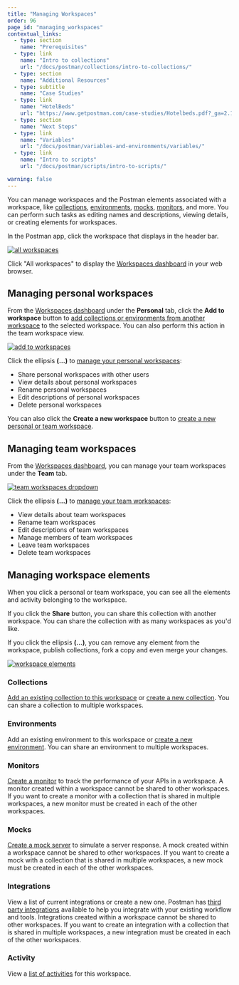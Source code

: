 ```yaml
---
title: "Managing Workspaces"
order: 96
page_id: "managing_workspaces"
contextual_links:
  - type: section
    name: "Prerequisites"
  - type: link
    name: "Intro to collections"
    url: "/docs/postman/collections/intro-to-collections/"
  - type: section
    name: "Additional Resources"
  - type: subtitle
    name: "Case Studies"
  - type: link
    name: "HotelBeds"
    url: "https://www.getpostman.com/case-studies/Hotelbeds.pdf?_ga=2.127143115.754547870.1571851340-1454169035.1570491567"
  - type: section
    name: "Next Steps"
  - type: link
    name: "Variables"
    url: "/docs/postman/variables-and-environments/variables/"
  - type: link
    name: "Intro to scripts"
    url: "/docs/postman/scripts/intro-to-scripts/"

warning: false
---
```


You can manage workspaces and the Postman elements associated with a workspace, like [collections](/docs/postman/collections/intro-to-collections/), [environments](/docs/postman/variables-and-environments/variables/), [mocks](/docs/postman/mock-servers/intro-to-mock-servers/), [monitors](/docs/postman/monitors/intro-monitors/), and more. You can perform such tasks as editing names and descriptions, viewing details, or creating elements for workspaces.

In the Postman app, click the workspace that displays in the header bar.

[![all workspaces](https://assets.postman.com/postman-docs/test-all-workspaces.png)](https://assets.postman.com/postman-docs/test-all-workspaces.png)

Click "All workspaces" to display the [Workspaces dashboard](https://app.getpostman.com/dashboard) in your web browser.

## Managing personal workspaces

From the [Workspaces dashboard](https://app.getpostman.com/dashboard) under the **Personal** tab, click the **Add to workspace** button to [add collections or environments from another workspace](/docs/postman/workspaces/using-workspaces/) to the selected workspace. You can also perform this action in the team workspace view.

[![add to workspaces](https://assets.postman.com/postman-docs/Workspace_rightclick_menu.png)](https://assets.postman.com/postman-docs/Workspace_rightclick_menu.png)

Click the ellipsis **(...)** to [manage your personal workspaces](/docs/postman/workspaces/using-workspaces/):

* Share personal workspaces with other users
* View details about personal workspaces
* Rename personal workspaces
* Edit descriptions of personal workspaces
* Delete personal workspaces

You can also click the **Create a new workspace** button to [create a new personal or team workspace](/docs/postman/workspaces/creating-workspaces/).

## Managing team workspaces

From the [Workspaces dashboard](https://app.getpostman.com/dashboard), you can manage your team workspaces under the **Team** tab.

[![team workspaces dropdown](https://assets.postman.com/postman-docs/dashboard-team-dropdown.png)](https://assets.postman.com/postman-docs/dashboard-team-dropdown.png)

Click the ellipsis **(...)** to [manage your team workspaces](/docs/postman/workspaces/using-workspaces/):

* View details about team workspaces
* Rename team workspaces
* Edit descriptions of team workspaces
* Manage members of team workspaces
* Leave team workspaces
* Delete team workspaces

## Managing workspace elements

When you click a personal or team workspace, you can see all the elements and activity belonging to the workspace.  

If you click the **Share** button, you can share this collection with another workspace. You can share the collection with as many workspaces as you'd like.

If you click the ellipsis **(...)**, you can remove any element from the workspace, publish collections, fork a copy and even merge your changes.

[![workspace elements](https://assets.postman.com/postman-docs/Workspace_Dashboard_Mainscreen.png)](https://assets.postman.com/postman-docs/Workspace_Dashboard_Mainscreen.png)

### Collections

[Add an existing collection to this workspace](/docs/postman/workspaces/using-workspaces/) or [create a new collection](/docs/postman/collections/creating-collections/). You can share a collection to multiple workspaces.

### Environments

Add an existing environment to this workspace or [create a new environment](/docs/postman/variables-and-environments/variables/#environments-in-postman). You can share an environment to multiple workspaces.

### Monitors

[Create a monitor](/docs/postman/monitors/setting-up-monitor/) to track the performance of your APIs in a workspace. A monitor created within a workspace cannot be shared to other workspaces. If you want to create a monitor with a collection that is shared in multiple workspaces, a new monitor must be created in each of the other workspaces.

### Mocks

[Create a mock server](/docs/postman/mock-servers/setting-up-mock/) to simulate a server response. A mock created within a workspace cannot be shared to other workspaces. If you want to create a mock with a collection that is shared in multiple workspaces, a new mock must be created in each of the other workspaces.

### Integrations

View a list of current integrations or create a new one. Postman has [third party integrations](/docs/postman/integrations/intro-integrations/) available to help you integrate with your existing workflow and tools. Integrations created within a workspace cannot be shared to other workspaces. If you want to create an integration with a collection that is shared in multiple workspaces, a new integration must be created in each of the other workspaces.

### Activity

View a [list of activities](/docs/postman/workspaces/changelog-and-restoring-collections/) for this workspace.
